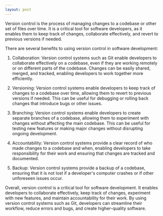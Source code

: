```yaml
---
layout: post
---
```


Version control is the process of managing changes to a codebase or other set of files over time. It is a critical tool for software developers, as it enables them to keep track of changes, collaborate effectively, and revert to previous versions if needed.

There are several benefits to using version control in software development:

1. Collaboration: Version control systems such as Git enable developers to collaborate effectively on a codebase, even if they are working remotely or on different parts of the codebase. Changes can be easily shared, merged, and tracked, enabling developers to work together more efficiently.

2. Versioning: Version control systems enable developers to keep track of changes to a codebase over time, allowing them to revert to previous versions if needed. This can be useful for debugging or rolling back changes that introduce bugs or other issues.

3. Branching: Version control systems enable developers to create separate branches of a codebase, allowing them to experiment with changes without affecting the main codebase. This can be useful for testing new features or making major changes without disrupting ongoing development.

4. Accountability: Version control systems provide a clear record of who made changes to a codebase and when, enabling developers to take responsibility for their work and ensuring that changes are tracked and documented.

5. Backup: Version control systems provide a backup of a codebase, ensuring that it is not lost if a developer's computer crashes or if other unforeseen issues occur.

Overall, version control is a critical tool for software development. It enables developers to collaborate effectively, keep track of changes, experiment with new features, and maintain accountability for their work. By using version control systems such as Git, developers can streamline their workflow, reduce errors and bugs, and create higher-quality software.